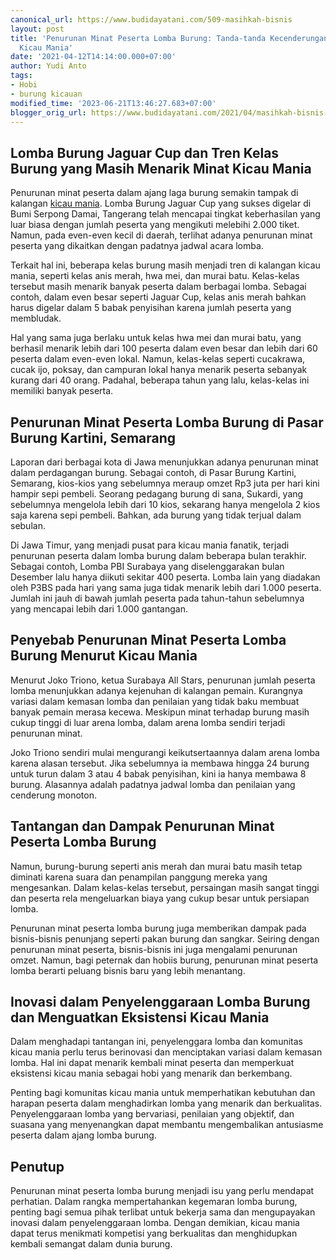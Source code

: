 ```yaml
---
canonical_url: https://www.budidayatani.com/509-masihkah-bisnis
layout: post
title: 'Penurunan Minat Peserta Lomba Burung: Tanda-tanda Kecenderungan Sepi di Kalangan
  Kicau Mania'
date: '2021-04-12T14:14:00.000+07:00'
author: Yudi Anto
tags:
- Hobi
- burung kicauan
modified_time: '2023-06-21T13:46:27.683+07:00'
blogger_orig_url: https://www.budidayatani.com/2021/04/masihkah-bisnis-burung-kicauan.html
---
```


<h2>Lomba Burung Jaguar Cup dan Tren Kelas Burung yang Masih Menarik Minat Kicau Mania</h2><p>Penurunan minat peserta dalam ajang laga burung semakin tampak di kalangan <a href="https://www.budidayatani.com/search/label/burung%20kicauan">kicau mania</a>. Lomba Burung Jaguar Cup yang sukses digelar di Bumi Serpong Damai, Tangerang telah mencapai tingkat keberhasilan yang luar biasa dengan jumlah peserta yang mengikuti melebihi 2.000 tiket. Namun, pada even-even kecil di daerah, terlihat adanya penurunan minat peserta yang dikaitkan dengan padatnya jadwal acara lomba.</p><p>Terkait hal ini, beberapa kelas burung masih menjadi tren di kalangan kicau mania, seperti kelas anis merah, hwa mei, dan murai batu. Kelas-kelas tersebut masih menarik banyak peserta dalam berbagai lomba. Sebagai contoh, dalam even besar seperti Jaguar Cup, kelas anis merah bahkan harus digelar dalam 5 babak penyisihan karena jumlah peserta yang membludak.</p><p>Hal yang sama juga berlaku untuk kelas hwa mei dan murai batu, yang berhasil menarik lebih dari 100 peserta dalam even besar dan lebih dari 60 peserta dalam even-even lokal. Namun, kelas-kelas seperti cucakrawa, cucak ijo, poksay, dan campuran lokal hanya menarik peserta sebanyak kurang dari 40 orang. Padahal, beberapa tahun yang lalu, kelas-kelas ini memiliki banyak peserta.</p><h2>Penurunan Minat Peserta Lomba Burung di Pasar Burung Kartini, Semarang</h2><p>Laporan dari berbagai kota di Jawa menunjukkan adanya penurunan minat dalam perdagangan burung. Sebagai contoh, di Pasar Burung Kartini, Semarang, kios-kios yang sebelumnya meraup omzet Rp3 juta per hari kini hampir sepi pembeli. Seorang pedagang burung di sana, Sukardi, yang sebelumnya mengelola lebih dari 10 kios, sekarang hanya mengelola 2 kios saja karena sepi pembeli. Bahkan, ada burung yang tidak terjual dalam sebulan.</p><p>Di Jawa Timur, yang menjadi pusat para kicau mania fanatik, terjadi penurunan peserta dalam lomba burung dalam beberapa bulan terakhir. Sebagai contoh, Lomba PBI Surabaya yang diselenggarakan bulan Desember lalu hanya diikuti sekitar 400 peserta. Lomba lain yang diadakan oleh P3BS pada hari yang sama juga tidak menarik lebih dari 1.000 peserta. Jumlah ini jauh di bawah jumlah peserta pada tahun-tahun sebelumnya yang mencapai lebih dari 1.000 gantangan.</p><h2>Penyebab Penurunan Minat Peserta Lomba Burung Menurut Kicau Mania</h2><p>Menurut Joko Triono, ketua Surabaya All Stars, penurunan jumlah peserta lomba menunjukkan adanya kejenuhan di kalangan pemain. Kurangnya variasi dalam kemasan lomba dan penilaian yang tidak baku membuat banyak pemain merasa kecewa. Meskipun minat terhadap burung masih cukup tinggi di luar arena lomba, dalam arena lomba sendiri terjadi penurunan minat.</p><p>Joko Triono sendiri mulai mengurangi keikutsertaannya dalam arena lomba karena alasan tersebut. Jika sebelumnya ia membawa hingga 24 burung untuk turun dalam 3 atau 4 babak penyisihan, kini ia hanya membawa 8 burung. Alasannya adalah padatnya jadwal lomba dan penilaian yang cenderung monoton.</p><h2>Tantangan dan Dampak Penurunan Minat Peserta Lomba Burung</h2><p>Namun, burung-burung seperti anis merah dan murai batu masih tetap diminati karena suara dan penampilan panggung mereka yang mengesankan. Dalam kelas-kelas tersebut, persaingan masih sangat tinggi dan peserta rela mengeluarkan biaya yang cukup besar untuk persiapan lomba.</p><p>Penurunan minat peserta lomba burung juga memberikan dampak pada bisnis-bisnis penunjang seperti pakan burung dan sangkar. Seiring dengan penurunan minat peserta, bisnis-bisnis ini juga mengalami penurunan omzet. Namun, bagi peternak dan hobiis burung, penurunan minat peserta lomba berarti peluang bisnis baru yang lebih menantang.</p><h2>Inovasi dalam Penyelenggaraan Lomba Burung dan Menguatkan Eksistensi Kicau Mania</h2><p>Dalam menghadapi tantangan ini, penyelenggara lomba dan komunitas kicau mania perlu terus berinovasi dan menciptakan variasi dalam kemasan lomba. Hal ini dapat menarik kembali minat peserta dan memperkuat eksistensi kicau mania sebagai hobi yang menarik dan berkembang.</p><p>Penting bagi komunitas kicau mania untuk memperhatikan kebutuhan dan harapan peserta dalam menghadirkan lomba yang menarik dan berkualitas. Penyelenggaraan lomba yang bervariasi, penilaian yang objektif, dan suasana yang menyenangkan dapat membantu mengembalikan antusiasme peserta dalam ajang lomba burung.</p><h2>Penutup</h2><p>Penurunan minat peserta lomba burung menjadi isu yang perlu mendapat perhatian. Dalam rangka mempertahankan kegemaran lomba burung, penting bagi semua pihak terlibat untuk bekerja sama dan mengupayakan inovasi dalam penyelenggaraan lomba. Dengan demikian, kicau mania dapat terus menikmati kompetisi yang berkualitas dan menghidupkan kembali semangat dalam dunia burung.</p>